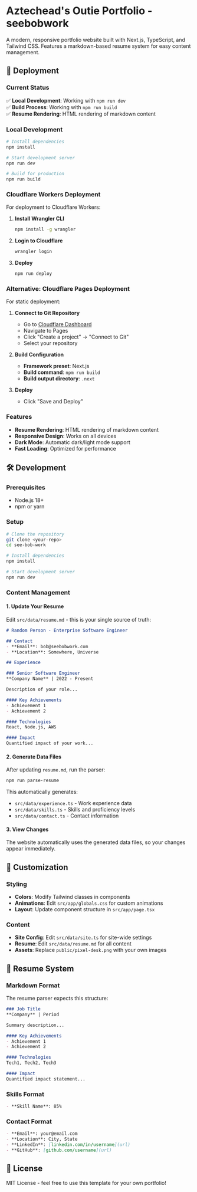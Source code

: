 # Aztechead's Outie Portfolio - seebobwork

A modern, responsive portfolio website built with Next.js, TypeScript, and Tailwind CSS. Features a markdown-based resume system for easy content management.

## 🚀 Deployment

### Current Status
✅ **Local Development**: Working with `npm run dev`  
✅ **Build Process**: Working with `npm run build`  
✅ **Resume Rendering**: HTML rendering of markdown content

### Local Development
```bash
# Install dependencies
npm install

# Start development server
npm run dev

# Build for production
npm run build
```

### Cloudflare Workers Deployment

For deployment to Cloudflare Workers:

1. **Install Wrangler CLI**
   ```bash
   npm install -g wrangler
   ```

2. **Login to Cloudflare**
   ```bash
   wrangler login
   ```

3. **Deploy**
   ```bash
   npm run deploy
   ```

### Alternative: Cloudflare Pages Deployment

For static deployment:

1. **Connect to Git Repository**
   - Go to [Cloudflare Dashboard](https://dash.cloudflare.com)
   - Navigate to Pages
   - Click "Create a project" → "Connect to Git"
   - Select your repository

2. **Build Configuration**
   - **Framework preset**: Next.js
   - **Build command**: `npm run build`
   - **Build output directory**: `.next`

3. **Deploy**
   - Click "Save and Deploy"

### Features

- **Resume Rendering**: HTML rendering of markdown content
- **Responsive Design**: Works on all devices
- **Dark Mode**: Automatic dark/light mode support
- **Fast Loading**: Optimized for performance

## 🛠️ Development

### Prerequisites
- Node.js 18+ 
- npm or yarn

### Setup
```bash
# Clone the repository
git clone <your-repo>
cd see-bob-work

# Install dependencies
npm install

# Start development server
npm run dev
```

### Content Management

#### 1. Update Your Resume
Edit `src/data/resume.md` - this is your single source of truth:

```markdown
# Random Person - Enterprise Software Engineer

## Contact
- **Email**: bob@seebobwork.com
- **Location**: Somewhere, Universe

## Experience

### Senior Software Engineer
**Company Name** | 2022 - Present

Description of your role...

#### Key Achievements
- Achievement 1
- Achievement 2

#### Technologies
React, Node.js, AWS

#### Impact
Quantified impact of your work...
```

#### 2. Generate Data Files
After updating `resume.md`, run the parser:

```bash
npm run parse-resume
```

This automatically generates:
- `src/data/experience.ts` - Work experience data
- `src/data/skills.ts` - Skills and proficiency levels  
- `src/data/contact.ts` - Contact information

#### 3. View Changes
The website automatically uses the generated data files, so your changes appear immediately.

## 🎨 Customization

### Styling
- **Colors**: Modify Tailwind classes in components
- **Animations**: Edit `src/app/globals.css` for custom animations
- **Layout**: Update component structure in `src/app/page.tsx`

### Content
- **Site Config**: Edit `src/data/site.ts` for site-wide settings
- **Resume**: Edit `src/data/resume.md` for all content
- **Assets**: Replace `public/pixel-desk.png` with your own images

## 📄 Resume System

### Markdown Format
The resume parser expects this structure:

```markdown
### Job Title
**Company** | Period

Summary description...

#### Key Achievements
- Achievement 1
- Achievement 2

#### Technologies
Tech1, Tech2, Tech3

#### Impact
Quantified impact statement...
```

### Skills Format
```markdown
- **Skill Name**: 85%
```

### Contact Format
```markdown
- **Email**: your@email.com
- **Location**: City, State
- **LinkedIn**: [linkedin.com/in/username](url)
- **GitHub**: [github.com/username](url)
```

## 📄 License

MIT License - feel free to use this template for your own portfolio!
